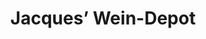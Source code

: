---
title: "Jacques’ Wein-Depot"
url: /muenchen/jacques-wein-depot-steinsdorfstrasse/
shop: Wein
---